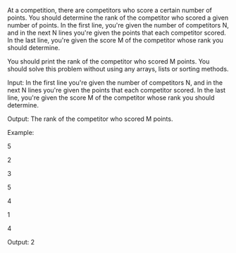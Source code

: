 At a competition, there are competitors who score a certain number of points. You should determine the rank of the competitor who scored a given number of points. In the first line, you're given the number of competitors N, аnd in the next N lines you're given the points that each competitor scored. In the last line, you're given the score M of the competitor whose rank you should determine.

You should print the rank of the competitor who scored M points. You should solve this problem without using any arrays, lists or sorting methods.


Input: In the first line you're given the number of competitors N, аnd in the next N lines you're given the points that each competitor scored. In the last line, you're given the score M of the competitor whose rank you should determine.


Output: The rank of the competitor who scored M points.

Example: 

5

2

3

5

4

1

4

Output: 2
